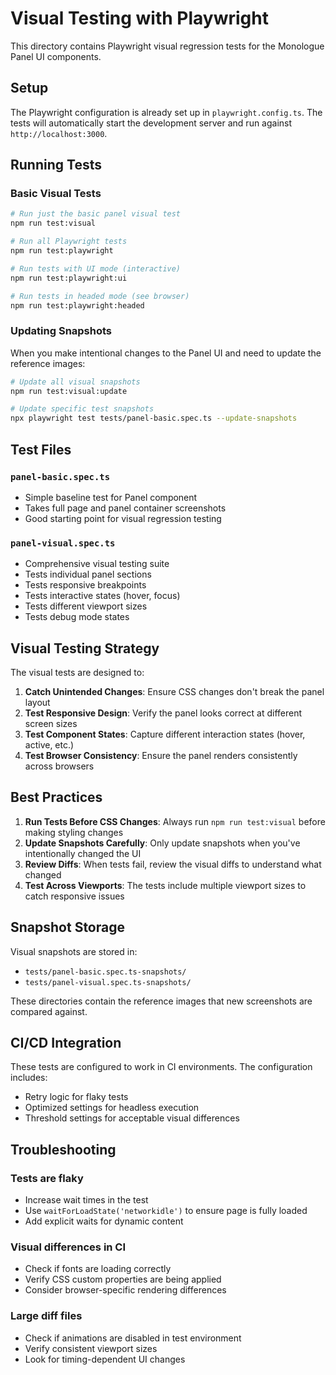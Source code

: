 # Visual Testing with Playwright

This directory contains Playwright visual regression tests for the Monologue Panel UI components.

## Setup

The Playwright configuration is already set up in `playwright.config.ts`. The tests will automatically start the development server and run against `http://localhost:3000`.

## Running Tests

### Basic Visual Tests

```bash
# Run just the basic panel visual test
npm run test:visual

# Run all Playwright tests
npm run test:playwright

# Run tests with UI mode (interactive)
npm run test:playwright:ui

# Run tests in headed mode (see browser)
npm run test:playwright:headed
```

### Updating Snapshots

When you make intentional changes to the Panel UI and need to update the reference images:

```bash
# Update all visual snapshots
npm run test:visual:update

# Update specific test snapshots
npx playwright test tests/panel-basic.spec.ts --update-snapshots
```

## Test Files

### `panel-basic.spec.ts`

- Simple baseline test for Panel component
- Takes full page and panel container screenshots
- Good starting point for visual regression testing

### `panel-visual.spec.ts`

- Comprehensive visual testing suite
- Tests individual panel sections
- Tests responsive breakpoints
- Tests interactive states (hover, focus)
- Tests different viewport sizes
- Tests debug mode states

## Visual Testing Strategy

The visual tests are designed to:

1. **Catch Unintended Changes**: Ensure CSS changes don't break the panel layout
2. **Test Responsive Design**: Verify the panel looks correct at different screen sizes
3. **Test Component States**: Capture different interaction states (hover, active, etc.)
4. **Test Browser Consistency**: Ensure the panel renders consistently across browsers

## Best Practices

1. **Run Tests Before CSS Changes**: Always run `npm run test:visual` before making styling changes
2. **Update Snapshots Carefully**: Only update snapshots when you've intentionally changed the UI
3. **Review Diffs**: When tests fail, review the visual diffs to understand what changed
4. **Test Across Viewports**: The tests include multiple viewport sizes to catch responsive issues

## Snapshot Storage

Visual snapshots are stored in:

- `tests/panel-basic.spec.ts-snapshots/`
- `tests/panel-visual.spec.ts-snapshots/`

These directories contain the reference images that new screenshots are compared against.

## CI/CD Integration

These tests are configured to work in CI environments. The configuration includes:

- Retry logic for flaky tests
- Optimized settings for headless execution
- Threshold settings for acceptable visual differences

## Troubleshooting

### Tests are flaky

- Increase wait times in the test
- Use `waitForLoadState('networkidle')` to ensure page is fully loaded
- Add explicit waits for dynamic content

### Visual differences in CI

- Check if fonts are loading correctly
- Verify CSS custom properties are being applied
- Consider browser-specific rendering differences

### Large diff files

- Check if animations are disabled in test environment
- Verify consistent viewport sizes
- Look for timing-dependent UI changes

